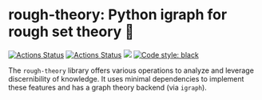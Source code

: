 # rough-theory: Python igraph for rough set theory :snake:
<a href="https://github.com/johnHostetter/rough-theory/actions"><img alt="Actions Status" src="https://github.com/johnHostetter/rough-theory/workflows/Test/badge.svg"></a>
<a href="https://github.com/johnHostetter/rough-theory/actions"><img alt="Actions Status" src="https://github.com/johnHostetter/rough-theory/workflows/Pylint/badge.svg"></a>
<a href="https://codecov.io/github/johnHostetter/rough-theory"><img src="https://codecov.io/github/johnHostetter/rough-theory/branch/main/graph/badge.svg?token=N02Z5Q7MX7"/></a>
<a href="https://github.com/psf/regime"><img alt="Code style: black" src="https://img.shields.io/badge/code%20style-black-000000.svg"></a>

The `rough-theory` library offers various operations to analyze and leverage discernibility of knowledge. It uses minimal dependencies to implement these features and has a graph theory backend (via `igraph`).
